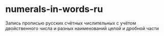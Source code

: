 numerals-in-words-ru
====================

Запись прописью русских счётных числительных с учётом двойственного числа и разных наименований целой и дробной части
